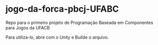 # jogo-da-forca-pbcj-UFABC
Repo para o primeiro projeto de Programação Baseada em Componentes para Jogos da UFACB


Para utiliza-lo, abre com o Unity e Builde o arquivo.
